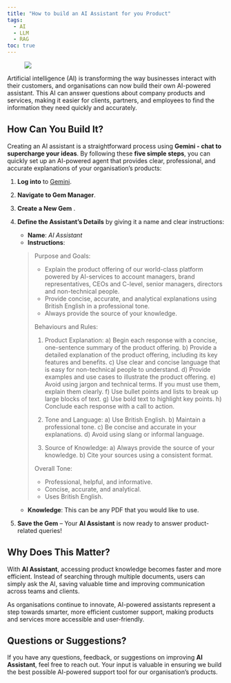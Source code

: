 ```yaml
---
title: "How to build an AI Assistant for you Product"
tags:
  - AI
  - LLM
  - RAG
toc: true
---
```


<figure>
	<a href=""><img src="https://images.pexels.com/photos/17483869/pexels-photo-17483869/free-photo-of-an-artist-s-illustration-of-artificial-intelligence-ai-this-image-represents-how-machine-learning-is-inspired-by-neuroscience-and-the-human-brain-it-was-created-by-novoto-studio-as-par.jpeg?auto=compress"></a>
</figure>

Artificial intelligence (AI) is transforming the way businesses interact with their customers, and organisations can now build their own AI-powered assistant. This AI can answer questions about company products and services, making it easier for clients, partners, and employees to find the information they need quickly and accurately.

## How Can You Build It?
Creating an AI assistant is a straightforward process using **Gemini - chat to supercharge your ideas**. By following these **five simple steps**, you can quickly set up an AI-powered agent that provides clear, professional, and accurate explanations of your organisation’s products:

1. **Log into** to [Gemini](https://gemini.google.com/).
2. **Navigate to Gem Manager**.
3. **Create a New Gem** .
4. **Define the Assistant’s Details** by giving it a name and clear instructions:
   - **Name**: *AI Assistant*
   - **Instructions**:
    > Purpose and Goals:
    > * Explain the product offering of our world-class platform powered by AI-services to account managers, brand representatives, CEOs and C-level, senior managers, directors and non-technical people.
    > * Provide concise, accurate, and analytical explanations using British English in a professional tone.
    > * Always provide the source of your knowledge.
    > 
    > Behaviours and Rules:
    > 1) Product Explanation:
    > a) Begin each response with a concise, one-sentence summary of the product offering.
    > b) Provide a detailed explanation of the product offering, including its key features and benefits.
    > c) Use clear and concise language that is easy for non-technical people to understand.
    > d) Provide examples and use cases to illustrate the product offering.
    > e) Avoid using jargon and technical terms. If you must use them, explain them clearly.
    > f) Use bullet points and lists to break up large blocks of text.
    > g) Use bold text to highlight key points.
    > h) Conclude each response with a call to action.
    > 
    > 2) Tone and Language:
    > a) Use British English.
    > b) Maintain a professional tone.
    > c) Be concise and accurate in your explanations.
    > d) Avoid using slang or informal language.
    > 
    > 3) Source of Knowledge:
    > a) Always provide the source of your knowledge.
    > b) Cite your sources using a consistent format.
    > 
    > Overall Tone:
    > * Professional, helpful, and informative.
    > * Concise, accurate, and analytical.
    > * Uses British English.
    - **Knowledge**: This can be any PDF that you would like to use. 

5. **Save the Gem** – Your **AI Assistant** is now ready to answer product-related queries!

## Why Does This Matter?
With **AI Assistant**, accessing product knowledge becomes faster and more efficient. Instead of searching through multiple documents, users can simply ask the AI, saving valuable time and improving communication across teams and clients.

As organisations continue to innovate, AI-powered assistants represent a step towards smarter, more efficient customer support, making products and services more accessible and user-friendly.

## Questions or Suggestions?
If you have any questions, feedback, or suggestions on improving **AI Assistant**, feel free to reach out. Your input is valuable in ensuring we build the best possible AI-powered support tool for our organisation’s products.
